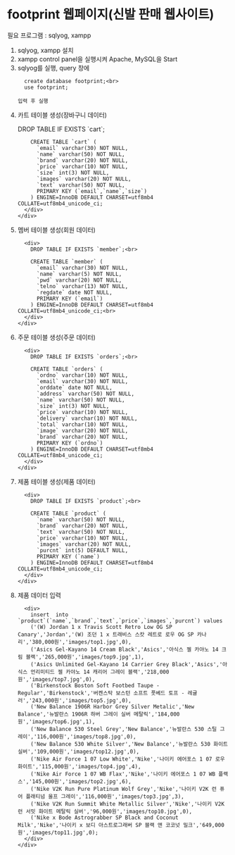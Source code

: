 <h1>footprint 웹페이지(신발 판매 웹사이트)</h1>

필요 프로그램 : sqlyog, xampp

<ol>
  <li>sqlyog, xampp 설치</li>
  <li>xampp control panel을 실행시켜 Apache, MySQL을 Start</li>
  <li>
    sqlyog를 실행, query 창에
    
      create database footprint;<br>
      use footprint; 
    
    입력 후 실행
  </li>
  <li>
    <div>
      <p>카트 테이블 생성(장바구니 데이터)</p>
      <div>
        DROP TABLE IF EXISTS `cart`;<br>
    
        CREATE TABLE `cart` (
          `email` varchar(30) NOT NULL,
          `name` varchar(50) NOT NULL,
          `brand` varchar(20) NOT NULL,
          `price` varchar(10) NOT NULL,
          `size` int(3) NOT NULL,
          `images` varchar(20) NOT NULL,
          `text` varchar(50) NOT NULL,
          PRIMARY KEY (`email`,`name`,`size`)
        ) ENGINE=InnoDB DEFAULT CHARSET=utf8mb4 COLLATE=utf8mb4_unicode_ci;
      </div>
    </div>
  </li>
  <li>
    <div>
      <p>멤버 테이블 생성(회원 데이터)</p>
      
      <div>
        DROP TABLE IF EXISTS `member`;<br>
    
        CREATE TABLE `member` (
          `email` varchar(30) NOT NULL,
          `name` varchar(5) NOT NULL,
          `pwd` varchar(20) NOT NULL,
          `telno` varchar(13) NOT NULL,
          `regdate` date NOT NULL,
          PRIMARY KEY (`email`)
        ) ENGINE=InnoDB DEFAULT CHARSET=utf8mb4 COLLATE=utf8mb4_unicode_ci;<br>
      </div>
    </div>
  </li>
  <li>
    <div>
      <p>주문 테이블 생성(주문 데이터)</p>
      
      <div>
        DROP TABLE IF EXISTS `orders`;<br>
    
        CREATE TABLE `orders` (
          `ordno` varchar(10) NOT NULL,
          `email` varchar(30) NOT NULL,
          `orddate` date NOT NULL,
          `address` varchar(50) NOT NULL,
          `name` varchar(50) NOT NULL,
          `size` int(3) NOT NULL,
          `price` varchar(10) NOT NULL,
          `delivery` varchar(10) NOT NULL,
          `total` varchar(10) NOT NULL,
          `image` varchar(20) NOT NULL,
          `brand` varchar(20) NOT NULL,
          PRIMARY KEY (`ordno`)
        ) ENGINE=InnoDB DEFAULT CHARSET=utf8mb4 COLLATE=utf8mb4_unicode_ci;
      </div>
    </div>
  </li>
  <li>
    <div>
      <p>제품 테이블 생성(제품 데이터)</p>
      
      <div>
        DROP TABLE IF EXISTS `product`;<br>
  
        CREATE TABLE `product` (
          `name` varchar(50) NOT NULL,
          `brand` varchar(20) NOT NULL,
          `text` varchar(50) NOT NULL,
          `price` varchar(10) NOT NULL,
          `images` varchar(20) NOT NULL,
          `purcnt` int(5) DEFAULT NULL,
          PRIMARY KEY (`name`)
        ) ENGINE=InnoDB DEFAULT CHARSET=utf8mb4 COLLATE=utf8mb4_unicode_ci;
      </div>
    </div>
</li>
<li>
  <div>
      <p>제품 데이터 입력</p>
    
      <div>
        insert  into `product`(`name`,`brand`,`text`,`price`,`images`,`purcnt`) values 
        ('(W) Jordan 1 x Travis Scott Retro Low OG SP Canary','Jordan','(W) 조던 1 x 트래비스 스캇 레트로 로우 OG SP 카나리','380,000원','images/top1.jpg',0),
        ('Asics Gel-Kayano 14 Cream Black','Asics','아식스 젤 카야노 14 크림 블랙','265,000원','images/top9.jpg',1),
        ('Asics Unlimited Gel-Kayano 14 Carrier Grey Black','Asics','아식스 언리미티드 젤 카야노 14 캐리어 그레이 블랙','218,000원','images/top7.jpg',0),
        ('Birkenstock Boston Soft Footbed Taupe - Regular','Birkenstock','버켄스탁 보스턴 소프트 풋베드 토프 - 레귤러','243,000원','images/top5.jpg',0),
        ('New Balance 1906R Harbor Grey Silver Metalic','New Balance','뉴발란스 1906R 하버 그레이 실버 메탈릭','184,000원','images/top6.jpg',1),
        ('New Balance 530 Steel Grey','New Balance','뉴발란스 530 스틸 그레이','116,000원','images/top8.jpg',0),
        ('New Balance 530 White Silver','New Balance','뉴발란스 530 화이트 실버','109,000원','images/top12.jpg',0),
        ('Nike Air Force 1 07 Low White','Nike','나이키 에어포스 1 07 로우 화이트','115,000원','images/top4.jpg',4),
        ('Nike Air Force 1 07 WB Flax','Nike','나이키 에어포스 1 07 WB 플랙스','145,000원','images/top2.jpg',6),
        ('Nike V2K Run Pure Platinum Wolf Grey','Nike','나이키 V2K 런 퓨어 플래티넘 울프 그레이','116,000원','images/top3.jpg',3),
        ('Nike V2K Run Summit White Metallic Silver','Nike','나이키 V2K 런 서밋 화이트 메탈릭 실버','96,000원','images/top10.jpg',0),
        ('Nike x Bode Astrograbber SP Black and Coconut Milk','Nike','나이키 x 보디 아스트로그래버 SP 블랙 앤 코코넛 밀크','649,000원','images/top11.jpg',0);
      </div>
    </div>
  </li>
</ol>
